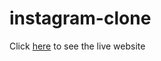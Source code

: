 # instagram-clone
Click [here](https://instagram-clone-3e26f.firebaseapp.com/) to see the live website

